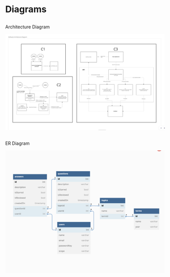 # Diagrams

##

<summary>Architecture Diagram</summary>

![img](./architecture-diagram.png)

##

<summary>ER Diagram</summary>

![img](./ER-Diagram.png)
